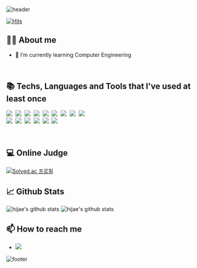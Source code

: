 ![header](https://capsule-render.vercel.app/api?type=waving&color=gradient&height=250&section=header&text=Hi%20there%20안녕하세요%20👋&fontSize=45&fontAlignY=36&animation=twinkling)
<!--
**hijae/hijae** is a ✨ _special_ ✨ repository because its `README.md` (this file) appears on your GitHub profile.

Here are some ideas to get you started:

- 🔭 I’m currently working on ...
- 🌱 I’m currently learning ...
- 👯 I’m looking to collaborate on ...
- 🤔 I’m looking for help with ...
- 💬 Ask me about ...
- 📫 How to reach me: ...
- 😄 Pronouns: ...
- ⚡ Fun fact: ...
-->
[![Hits](https://hits.seeyoufarm.com/api/count/incr/badge.svg?url=https%3A%2F%2Fgithub.com%2Fhijae&count_bg=%2379C83D&title_bg=%23555555&icon=&icon_color=%23E7E7E7&title=hits&edge_flat=false)](https://hits.seeyoufarm.com)

## 👨‍💻 About me
- 🌱 I’m currently learning Computer Engineering

<br>

## 📚 Techs, Languages and Tools that I've used at least once


<p>
  <img src="https://img.shields.io/badge/Python-3766AB?style=flat&logo=Python&logoColor=white"/></a>&nbsp
  <img src="https://img.shields.io/badge/C++-00599C?style=flat&logo=C%2B%2B&logoColor=white"/></a>&nbsp
  <img src="https://img.shields.io/badge/C-A8B9CC?style=flat&logo=C&logoColor=white"/></a>&nbsp
  <img src="https://img.shields.io/badge/Java-007396?style=flat&logo=Java&logoColor=white"/></a>&nbsp
  <img src="https://img.shields.io/badge/HTML5-E34F26?style=flat&logo=HTML5&logoColor=white"/></a>&nbsp
  <img src="https://img.shields.io/badge/Javascript-ffb13b?style=flat&logo=javascript&logoColor=white"/></a>&nbsp
  <img src="https://img.shields.io/badge/css-1572B6?style=flat&logo=css3&logoColor=white"/></a>&nbsp
  <img src="https://img.shields.io/badge/ROS-22314E?style=flat&logo=ROS&logoColor=white"/></a>&nbsp
  <img src="https://img.shields.io/badge/Linux-FCC624?style=flat&logo=Linux&logoColor=white"/></a>&nbsp
  <br>
  <img src="https://img.shields.io/badge/OpenCV-5C3EE8?style=flat&logo=OpenCV&logoColor=white"/></a>&nbsp
  <img src="https://img.shields.io/badge/PyTorch-EE4C2C?style=flat&logo=PyTorch&logoColor=white"/></a>&nbsp
  <img src="https://img.shields.io/badge/TensorFlow-FF6F00?style=flat&logo=TensorFlow&logoColor=white"/></a>&nbsp
  <img src="https://img.shields.io/badge/Raspberry%20Pi-A22846?style=flat&logo=Raspberry%20Pi&logoColor=white"/></a>&nbsp
  <img src="https://img.shields.io/badge/Vue.js-4FC08D?style=flat&logo=Vue.js&logoColor=white"/></a>&nbsp
  <img src="https://img.shields.io/badge/Google%20Assistant-4285F4?style=flat&logo=Google%20Assistant&logoColor=white"/></a>&nbsp
</p>
<br>

## 💻 Online Judge 
[![Solved.ac 프로필](http://mazassumnida.wtf/api/v2/generate_badge?boj=hijae)](https://solved.ac/hijae)

## 📈 Github Stats
![hijae's github stats](https://github-readme-stats.vercel.app/api?username=hijae)
![hijae's github stats](https://github-readme-stats.vercel.app/api/top-langs/?username=hijae&show_icons=true&layout=compact)

## 📫 How to reach me
- <a href="mailto:hijae99@gamil.com"><img src="https://img.shields.io/badge/Gmail-d14836?style=flat&logo=Gmail&logoColor=white&link=hijae99@gamil.com"/></a>



![footer](https://capsule-render.vercel.app/api?type=waving&color=gradient&height=150&section=footer)
